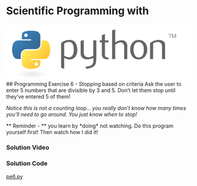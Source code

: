 # Scientific Programming with 
<img src="../../imgs/python.png"/>
## Programming Exercise 6 - Stopping based on criteria
Ask the user to enter 5 numbers that are divisible by 3 and 5.
Don’t let them stop until they’ve entered 5 of them!

*Notice this is not a counting loop… you really don’t know how many times you’ll need to go around. You just know when to stop!*

<div class="highlight">** Reminder -  ** you learn by *doing* not watching.  Do this program yourself first!  Then watch how I did it!</div>

### Solution Video

### Solution Code
[pe6.py](pe6.py)



